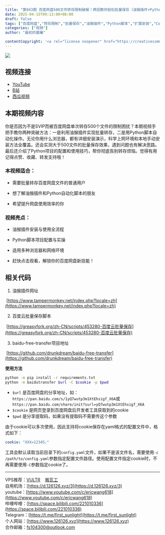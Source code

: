 ```yaml
---
title: "第043期 百度网盘500文件转存限制破解！两招教你轻松批量保存（油猴插件+Python脚本全教程）"
date: 2025-04-15T09:13:00+08:00
draft: false
tags: ["百度网盘","转存限制","批量保存","油猴插件","Python脚本","扩展安装","Cookie","SVIP"]
categories: ["视频"]
author: "最初的晨曦"

contentCopyright: '<a rel="license noopener" href="https://creativecommons.org/licenses/by-nc-sa/4.0/deed.zh" target="_blank">本文章采用 CC BY-NC-SA 4.0 许可协议</a>'
---
```


![](../../images/043/0.jpg)
	
## 视频连接
- [YouTube](https://youtu.be/QyDgWzwigTw)
- [B站](https://www.bilibili.com/video/BV1eXoHYKETv/)
- [西瓜视频](https://www.douyin.com/video/7493412439799762210)

## 本期视频内容

你是否因为不是SVIP而被百度网盘单次转存500个文件的限制困扰？本期视频手把手教你两种突破方法：一是利用油猴插件实现批量转存，二是用Python脚本自动化操作。无论你用什么浏览器，都有详细安装演示，科学上网环境和本地手动安装方法全覆盖。还会实测大于500文件的批量保存效果，遇到问题也有解决思路。最后还介绍了Python项目的配置和使用技巧，帮你彻底告别转存烦恼。觉得有用记得点赞、收藏、转发支持哦！

### 本视频适合：

- 需要批量转存百度网盘文件的普通用户

- 想了解油猴插件和Python自动化脚本的朋友

- 希望提升网盘使用效率的你

### 视频亮点：

- 油猴插件安装与使用全流程

- Python脚本项目配置与实操

- 适用多种浏览器和网络环境

- 赶快点击观看，解锁你的百度网盘新技能！

## 相关代码

1. 油猴插件网址

​	[https://www.tampermonkey.net/index.php?locale=zh](https://www.tampermonkey.net/index.php?locale=zh)

2. 百度云批量保存脚本

​	[https://greasyfork.org/zh-CN/scripts/453280-百度云批量保存](https://greasyfork.org/zh-CN/scripts/453280-百度云批量保存)

3. baidu-free-transfer项目地址

​	[https://github.com/drunkdream/baidu-free-transfer](https://github.com/drunkdream/baidu-free-transfer)

**使用方法**

```bash
python -m pip install -r requirements.txt
python -m baidutransfer $url -C $cookie -p $pwd
```

- `$url` 是百度网盘的分享地址，如：`https://pan.baidu.com/s/1yQ7wutp3m1XtEhsigf_X6A`或`https://pan.baidu.com/share/init?surl=yQ7wutp3m1XtEhsigf_X6A`
- `$cookie` 是网页登录到百度网盘后开发者工具获取到的cookie
- `$pwd` 是分享提取码，如果没有提取码不需要传这个参数

由于cookie可以多次使用，因此支持将cookie保存在yaml格式的配置文件中，格式如下：

```yaml
cookie: "XXX=12345;"
```

工具会默认读取当前目录下的`config.yaml`文件，如果不是该文件名，需要使用`-c /path/to/config.yaml`参数指定配置文件路径。使用配置文件指定cookie时，不再需要使用`-C`参数指定cookie了。

---

VPS推荐：[VULTR](https://www.vultr.com/?ref=9742814)&nbsp;&nbsp;&nbsp;&nbsp;[搬瓦工](https://bwh81.net/aff.php?aff=73687)  
自用机场：[https://d.126126.xyz/3](https://d.126126.xyz/3)  
youtube：[https://www.youtube.com/c/ericwang618](https://www.youtube.com/c/ericwang618)  
哔哩哔哩：[https://space.bilibili.com/221010336](https://space.bilibili.com/221010336)  
Telegram：[https://t.me/first_sunlight](https://t.me/first_sunlight)  
个人网站：[https://www.126126.xyz](https://www.126126.xyz)  
合作邮箱：fs104300@outlook.com